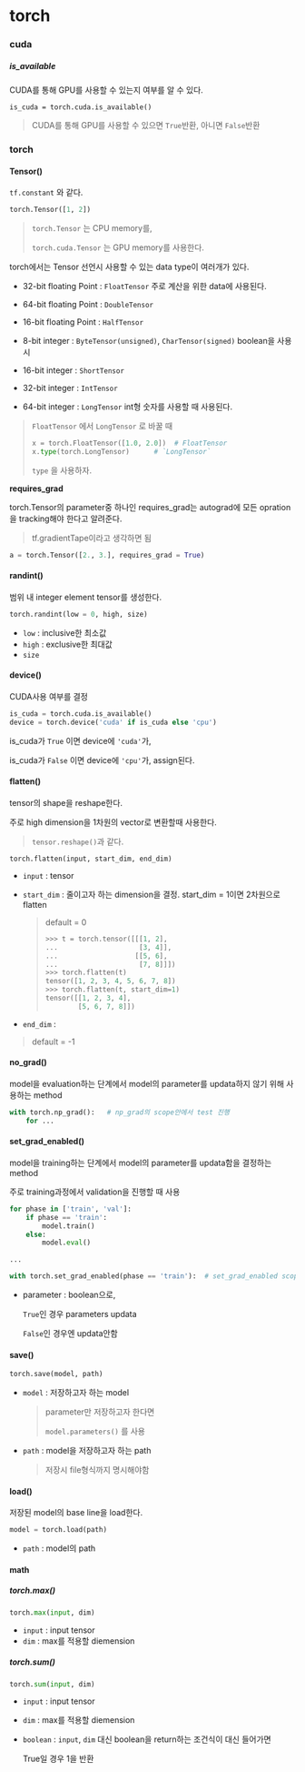 # torch

### cuda

##### is_available

CUDA를 통해  GPU를 사용할 수 있는지 여부를 알 수 있다.

```
is_cuda = torch.cuda.is_available()
```

> CUDA를 통해  GPU를 사용할 수 있으면 `True`반환, 아니면 `False`반환



### torch

#### Tensor()

`tf.constant` 와 같다.

```python
torch.Tensor([1, 2])
```

> `torch.Tensor` 는 CPU memory를,
>
> `torch.cuda.Tensor` 는 GPU memory를 사용한다.

torch에서는 Tensor 선언시 사용할 수 있는 data type이 여러개가 있다. 

- 32-bit floating Point : `FloatTensor`  주로 계산을 위한 data에 사용된다.

- 64-bit floating Point : `DoubleTensor`

- 16-bit floating Point : `HalfTensor`

- 8-bit integer : `ByteTensor(unsigned)`, `CharTensor(signed)`  boolean을 사용시

- 16-bit integer : `ShortTensor`

- 32-bit integer : `IntTensor`

- 64-bit integer : `LongTensor`   int형 숫자를 사용할 때 사용된다.

>  `FloatTensor` 에서 `LongTensor`  로 바꿀 때
>
> ```python
> x = torch.FloatTensor([1.0, 2.0])  # FloatTensor
> x.type(torch.LongTensor)		# `LongTensor`  
> ```
>
> `type` 을 사용하자.



**requires_grad**

torch.Tensor의 parameter중 하나인 requires_grad는 autograd에 모든 opration을 tracking해야 한다고 알려준다.

>  tf.gradientTape이라고 생각하면 됨

```python
a = torch.Tensor([2., 3.], requires_grad = True)
```





#### randint()

범위 내 integer element tensor를 생성한다.

```python
torch.randint(low = 0, high, size)
```

- `low` : inclusive한 최소값
- `high` : exclusive한 최대값
- `size`



#### device()

CUDA사용 여부를 결정

```python
is_cuda = torch.cuda.is_available()
device = torch.device('cuda' if is_cuda else 'cpu')
```

is_cuda가 `True` 이면 device에 `'cuda'`가, 

is_cuda가 `False` 이면 device에 `'cpu'`가, assign된다.





#### flatten()

tensor의 shape을 reshape한다.

주로 high dimension을 1차원의 vector로 변환할때 사용한다.

> `tensor.reshape()`과 같다. 

```
torch.flatten(input, start_dim, end_dim)
```

- `input` : tensor

- `start_dim` : 줄이고자 하는 dimension을 결정. start_dim = 1이면 2차원으로 flatten

  > default = 0
  >
  > ```python
  > >>> t = torch.tensor([[[1, 2],
  > ...                    [3, 4]],
  > ...                   [[5, 6],
  > ...                    [7, 8]]])
  > >>> torch.flatten(t)
  > tensor([1, 2, 3, 4, 5, 6, 7, 8])
  > >>> torch.flatten(t, start_dim=1)
  > tensor([[1, 2, 3, 4],
  >         [5, 6, 7, 8]])
  > ```

-  `end_dim` : 

  > default = -1



#### no_grad()

model을 evaluation하는 단계에서 model의 parameter를 updata하지 않기 위해 사용하는 method

```python
with torch.np_grad():	# np_grad의 scope안에서 test 진행
    for ...
```



#### set_grad_enabled()

model을 training하는 단계에서 model의 parameter를 updata함을 결정하는 method

주로 training과정에서 validation을 진행할 때 사용

```python
for phase in ['train', 'val']:
    if phase == 'train':
        model.train()
    else:
        model.eval()
            
...

with torch.set_grad_enabled(phase == 'train'):	# set_grad_enabled scope안에서 test 진행
```

- parameter : boolean으로, 

  `True`인 경우 parameters updata

  `False`인 경우엔 updata안함



#### save()

```python
torch.save(model, path)
```

- `model` : 저장하고자 하는 model

  > parameter만 저장하고자 한다면 
  >
  > `model.parameters()` 를 사용

- `path` : model을 저장하고자 하는 path

  > 저장시 file형식까지 명시해야함



#### load()

저장된 model의 base line을 load한다.

```python
model = torch.load(path)
```

- `path` : model의 path







#### math

##### torch.max()

```python
torch.max(input, dim)
```

- `input` : input tensor
- `dim` : max를 적용할 diemension





##### torch.sum()

```python
torch.sum(input, dim)
```

- `input` : input tensor

- `dim` : max를 적용할 diemension

- `boolean` : `input`, `dim` 대신 boolean을 return하는 조건식이 대신 들어가면

  True일 경우 1을 반환

